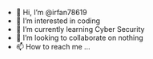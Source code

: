 - 👋 Hi, I’m @irfan78619
- 👀 I’m interested in coding
- 🌱 I’m currently learning Cyber Security
- 💞️ I’m looking to collaborate on nothing
- 📫 How to reach me ...

<!---
irfan78619/irfan78619 is a ✨ special ✨ repository because its `README.md` (this file) appears on your GitHub profile.
You can click the Preview link to take a look at your changes.
--->
